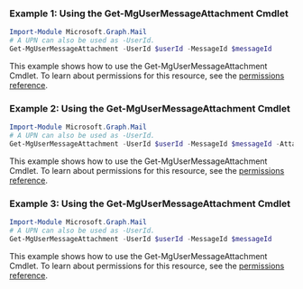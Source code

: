 ### Example 1: Using the Get-MgUserMessageAttachment Cmdlet
```powershell
Import-Module Microsoft.Graph.Mail
# A UPN can also be used as -UserId.
Get-MgUserMessageAttachment -UserId $userId -MessageId $messageId
```
This example shows how to use the Get-MgUserMessageAttachment Cmdlet.
To learn about permissions for this resource, see the [permissions reference](/graph/permissions-reference).
### Example 2: Using the Get-MgUserMessageAttachment Cmdlet
```powershell
Import-Module Microsoft.Graph.Mail
# A UPN can also be used as -UserId.
Get-MgUserMessageAttachment -UserId $userId -MessageId $messageId -AttachmentId $attachmentId
```
This example shows how to use the Get-MgUserMessageAttachment Cmdlet.
To learn about permissions for this resource, see the [permissions reference](/graph/permissions-reference).
### Example 3: Using the Get-MgUserMessageAttachment Cmdlet
```powershell
Import-Module Microsoft.Graph.Mail
# A UPN can also be used as -UserId.
Get-MgUserMessageAttachment -UserId $userId -MessageId $messageId
```
This example shows how to use the Get-MgUserMessageAttachment Cmdlet.
To learn about permissions for this resource, see the [permissions reference](/graph/permissions-reference).
